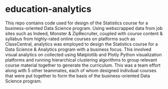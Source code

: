 # education-analytics
This repo contains code used for design of the Statistics course for a business-oriented Data Science program. Using webscrapped data from job sites such as Indeed, Monster & ZipRecruiter, coupled with course content & syllabus from highly-rated online courses on platforms such as ClassCentral, analytics was employed to design the Statistics course for a Data Science & Analytics program with a business focus. This involved visual analytics on collected using Matplotlib and Plotly Python visualization platforms and running hierarchical clustering algorithms to group relevant course material together to generate the curriculum. This was a team effort along with 5 other teammates, each of whom designed indivdual courses that were put together to form the basis of the business-oriented Data Science program.
